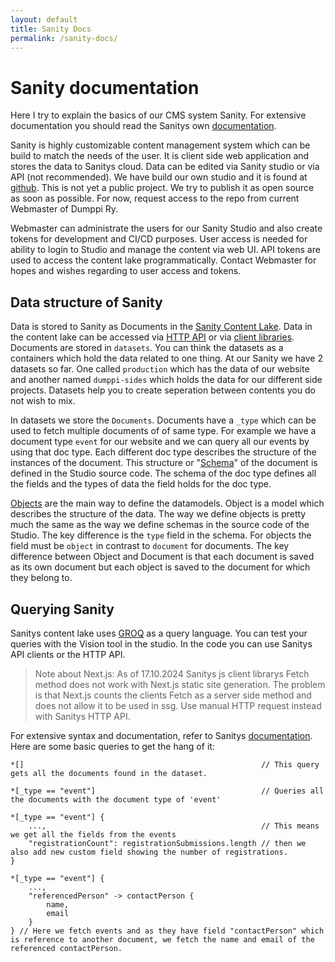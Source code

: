 ```yaml
---
layout: default
title: Sanity Docs
permalink: /sanity-docs/
---
```


# Sanity documentation

Here I try to explain the basics of our CMS system Sanity. For extensive documentation you should read the Sanitys own [documentation](https://www.sanity.io/docs).

Sanity is highly customizable content management system which can be build to match the needs of the user. It is client side web application and stores the data to Sanitys cloud. Data can be edited via Sanity studio or via API (not recommended). We have build our own studio and it is found at [github](https://github.com/Dumppiry/studio). This is not yet a public project. We try to publish it as open source as soon as possible. For now, request access to the repo from current Webmaster of Dumppi Ry.

Webmaster can administrate the users for our Sanity Studio and also create tokens for development and CI/CD purposes. User access is needed for ability to login to Studio and manage the content via web UI. API tokens are used to access the content lake programmatically. Contact Webmaster for hopes and wishes regarding to user access and tokens.

## Data structure of Sanity

Data is stored to Sanity as Documents in the [Sanity Content Lake](https://www.sanity.io/docs/datastore). Data in the content lake can be accessed via [HTTP API](https://www.sanity.io/docs/http-api) or via [client libraries](https://www.sanity.io/docs/client-libraries). Documents are stored in `datasets`. You can think the datasets as a containers which hold the data related to one thing. At our Sanity we have 2 datasets so far. One called `production` which has the data of our website and another named `dumppi-sides` which holds the data for our different side projects. Datasets help you to create seperation between contents you do not wish to mix.

In datasets we store the `Documents`. Documents have a `_type` which can be used to fetch multiple documents of of same type. For example we have a document type `event` for our website and we can query all our events by using that doc type. Each different doc type describes the structure of the instances of the document. This structure or "[Schema](https://www.sanity.io/docs/schema-types)" of the document is defined in the Studio source code. The schema of the doc type defines all the fields and the types of data the field holds for the doc type.

[Objects](https://www.sanity.io/docs/object-type) are the main way to define the datamodels. Object is a model which describes the structure of the data. The way we define objects is pretty much the same as the way we define schemas in the source code of the Studio. The key difference is the `type` field in the schema. For objects the field must be `object` in contrast to `document` for documents. The key difference between Object and Document is that each document is saved as its own document but each object is saved to the document for which they belong to.

## Querying Sanity

Sanitys content lake uses [GROQ](https://www.sanity.io/docs/groq) as a query language. You can test your queries with the Vision tool in the studio. In the code you can use Sanitys API clients or the HTTP API.

> Note about Next.js: As of 17.10.2024 Sanitys js client librarys Fetch method does not work with Next.js static site generation. The problem is that Next.js counts the clients Fetch as a server side method and does not allow it to be used in ssg. Use manual HTTP request instead with Sanitys HTTP API.

For extensive syntax and documentation, refer to Sanitys [documentation](https://www.sanity.io/docs/groq). Here are some basic queries to get the hang of it:

```groq
*[]                                                     // This query gets all the documents found in the dataset.

*[_type == "event"]                                     // Queries all the documents with the document type of 'event'

*[_type == "event"] {
    ...,                                                // This means we get all the fields from the events
    "registrationCount": registrationSubmissions.length // then we also add new custom field showing the number of registrations.
}

*[_type == "event"] {
    ...,
    "referencedPerson" -> contactPerson {
        name,
        email
    }
} // Here we fetch events and as they have field "contactPerson" which is reference to another document, we fetch the name and email of the referenced contactPerson.
```
